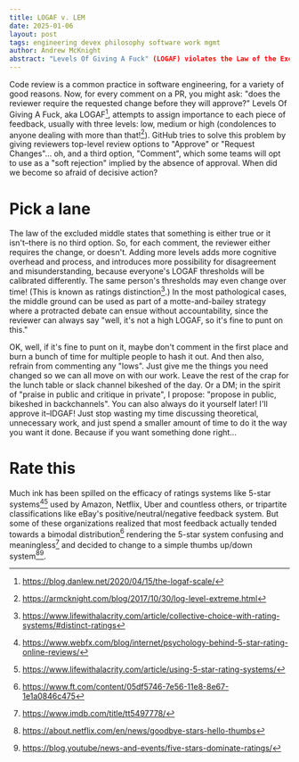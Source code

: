 ```yaml
---
title: LOGAF v. LEM
date: 2025-01-06
layout: post
tags: engineering devex philosophy software work mgmt
author: Andrew McKnight
abstract: "Levels Of Giving A Fuck" (LOGAF) violates the Law of the Excluded Middle.
---
```

Code review is a common practice in software engineering, for a variety of good reasons. Now, for every comment on a PR, you might ask: "does the reviewer require the requested change before they will approve?" Levels Of Giving A Fuck, aka LOGAF[^8], attempts to assign importance to each piece of feedback, usually with three levels: low, medium or high (condolences to anyone dealing with more than that![^9]). GitHub tries to solve this problem by giving reviewers top-level review options to "Approve" or "Request Changes"... oh, and a third option, "Comment", which some teams will opt to use as a "soft rejection" implied by the absence of approval. When did we become so afraid of decisive action?

# Pick a lane

The law of the excluded middle states that something is either true or it isn't–there is no third option. So, for each comment, the reviewer either requires the change, or doesn't. Adding more levels adds more cognitive overhead and process, and introduces more possibility for disagreement and misunderstanding, because everyone's LOGAF thresholds will be calibrated differently. The same person's thresholds may even change over time! (This is known as ratings distinction[^1].) In the most pathological cases, the middle ground can be used as part of a motte-and-bailey strategy where a protracted debate can ensue without accountability, since the reviewer can always say "well, it's not a high LOGAF, so it's fine to punt on this." 

OK, well, if it's fine to punt on it, maybe don't comment in the first place and burn a bunch of time for multiple people to hash it out. And then also, refrain from commenting any "lows". Just give me the things you need changed so we can all move on with our work. Leave the rest of the crap for the lunch table or slack channel bikeshed of the day. Or a DM; in the spirit of "praise in public and critique in private", I propose: "propose in public, bikeshed in backchannels". You can also always do it yourself later! I'll approve it–IDGAF! Just stop wasting my time discussing theoretical, unnecessary work, and just spend a smaller amount of time to do it the way you want it done. Because if you want something done right...

# Rate this

Much ink has been spilled on the efficacy of ratings systems like 5-star systems[^2][^3] used by Amazon, Netflix, Uber and countless others, or tripartite classifications like eBay's positive/neutral/negative feedback system. But some of these organizations realized that most feedback actually tended towards a bimodal distribution[^6] rendering the 5-star system confusing and meaningless[^7] and decided to change to a simple thumbs up/down system[^4][^5].

[^1]: https://www.lifewithalacrity.com/article/collective-choice-with-rating-systems/#distinct-ratings
[^2]: https://www.webfx.com/blog/internet/psychology-behind-5-star-rating-online-reviews/
[^3]: https://www.lifewithalacrity.com/article/using-5-star-rating-systems/
[^4]: https://about.netflix.com/en/news/goodbye-stars-hello-thumbs
[^5]: https://blog.youtube/news-and-events/five-stars-dominate-ratings/
[^6]: https://www.ft.com/content/05df5746-7e56-11e8-8e67-1e1a0846c475
[^7]: https://www.imdb.com/title/tt5497778/
[^8]: https://blog.danlew.net/2020/04/15/the-logaf-scale/
[^9]: https://armcknight.com/blog/2017/10/30/log-level-extreme.html
